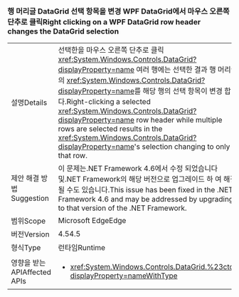 ### <a name="right-clicking-on-a-wpf-datagrid-row-header-changes-the-datagrid-selection"></a><span data-ttu-id="a91ff-101">행 머리글 DataGrid 선택 항목을 변경 WPF DataGrid에서 마우스 오른쪽 단추로 클릭</span><span class="sxs-lookup"><span data-stu-id="a91ff-101">Right clicking on a WPF DataGrid row header changes the DataGrid selection</span></span>

|   |   |
|---|---|
|<span data-ttu-id="a91ff-102">설명</span><span class="sxs-lookup"><span data-stu-id="a91ff-102">Details</span></span>|<span data-ttu-id="a91ff-103">선택한을 마우스 오른쪽 단추로 클릭 <xref:System.Windows.Controls.DataGrid?displayProperty=name> 여러 행에는 선택한 결과 행 머리글의 <xref:System.Windows.Controls.DataGrid?displayProperty=name>를 해당 행의 선택 항목이 변경 합니다.</span><span class="sxs-lookup"><span data-stu-id="a91ff-103">Right-clicking a selected <xref:System.Windows.Controls.DataGrid?displayProperty=name> row header while multiple rows are selected results in the <xref:System.Windows.Controls.DataGrid?displayProperty=name>'s selection changing to only that row.</span></span>|
|<span data-ttu-id="a91ff-104">제안 해결 방법</span><span class="sxs-lookup"><span data-stu-id="a91ff-104">Suggestion</span></span>|<span data-ttu-id="a91ff-105">이 문제는.NET Framework 4.6에서 수정 되었습니다 및.NET Framework의 해당 버전으로 업그레이드 하 여 해결 될 수도 있습니다.</span><span class="sxs-lookup"><span data-stu-id="a91ff-105">This issue has been fixed in the .NET Framework 4.6 and may be addressed by upgrading to that version of the .NET Framework.</span></span>|
|<span data-ttu-id="a91ff-106">범위</span><span class="sxs-lookup"><span data-stu-id="a91ff-106">Scope</span></span>|<span data-ttu-id="a91ff-107">Microsoft Edge</span><span class="sxs-lookup"><span data-stu-id="a91ff-107">Edge</span></span>|
|<span data-ttu-id="a91ff-108">버전</span><span class="sxs-lookup"><span data-stu-id="a91ff-108">Version</span></span>|<span data-ttu-id="a91ff-109">4.5</span><span class="sxs-lookup"><span data-stu-id="a91ff-109">4.5</span></span>|
|<span data-ttu-id="a91ff-110">형식</span><span class="sxs-lookup"><span data-stu-id="a91ff-110">Type</span></span>|<span data-ttu-id="a91ff-111">런타임</span><span class="sxs-lookup"><span data-stu-id="a91ff-111">Runtime</span></span>|
|<span data-ttu-id="a91ff-112">영향을 받는 API</span><span class="sxs-lookup"><span data-stu-id="a91ff-112">Affected APIs</span></span>|<ul><li><xref:System.Windows.Controls.DataGrid.%23ctor?displayProperty=nameWithType></li></ul>|

